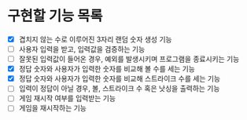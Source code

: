 


# 구현할 기능 목록
- [x] 겹치지 않는 수로 이루어진 3자리 랜덤 숫자 생성 기능
- [ ] 사용자 입력을 받고, 입력값을 검증하는 기능
- [ ] 잘못된 입력값이 들어온 경우, 예외를 발생시키며 프로그램을 종료시키는 기능
- [x] 정답 숫자와 사용자가 입력한 숫자를 비교해 볼 수를 세는 기능
- [x] 정답 숫자와 사용자가 입력한 숫자를 비교해 스트라이크 수를 세는 기능
- [ ] 입력이 정답이 아닐 경우, 볼, 스트라이크 수 혹은 낫싱을 출력하는 기능
- [ ] 게임 재시작 여부를 입력받는 기능
- [ ] 게임을 재시작하는 기능
